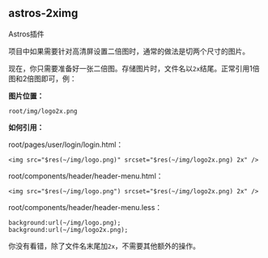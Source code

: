 ## astros-2ximg

Astros插件

项目中如果需要针对高清屏设置二倍图时，通常的做法是切两个尺寸的图片。

现在，你只需要准备好一张二倍图。存储图片时，文件名以`2x`结尾。正常引用1倍图和2倍图即可，例：

**图片位置：**

    root/img/logo2x.png
    
**如何引用：**

root/pages/user/login/login.html：

    <img src="$res(~/img/logo.png)" srcset="$res(~/img/logo2x.png) 2x" />

root/components/header/header-menu.html：

    <img src="$res(~/img/logo.png") srcset="$res(~/img/logo2x.png) 2x" />

root/components/header/header-menu.less：

    background:url(~/img/logo.png);
    background:url(~/img/logo2x.png);

你没有看错，除了文件名末尾加`2x`，不需要其他额外的操作。